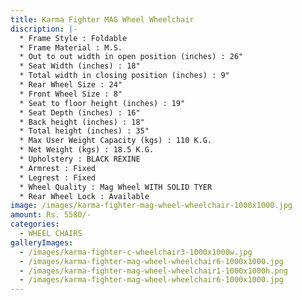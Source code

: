 ```yaml
---
title: Karma Fighter MAG Wheel Wheelchair
discription: |-
  * Frame Style : Foldable
  * Frame Material : M.S.
  * Out to out width in open position (inches) : 26"
  * Seat Width (inches) : 18"
  * Total width in closing position (inches) : 9"
  * Rear Wheel Size : 24"
  * Front Wheel Size : 8"
  * Seat to floor height (inches) : 19"
  * Seat Depth (inches) : 16"
  * Back height (inches) : 18"
  * Total height (inches) : 35"
  * Max User Weight Capacity (kgs) : 110 K.G.
  * Net Weight (kgs) : 18.5 K.G.
  * Upholstery : BLACK REXINE
  * Armrest : Fixed
  * Legrest : Fixed
  * Wheel Quality : Mag Wheel WITH SOLID TYER
  * Rear Wheel Lock : Available
image: /images/karma-fighter-mag-wheel-wheelchair-1000x1000.jpg
amount: Rs. 5580/-
categories:
  - WHEEL CHAIRS
galleryImages:
  - /images/karma-fighter-c-wheelchair3-1000x1000w.jpg
  - /images/karma-fighter-mag-wheel-wheelchair6-1000x1000.jpg
  - /images/karma-fighter-mag-wheel-wheelchair1-1000x1000h.png
  - /images/karma-fighter-mag-wheel-wheelchair6-1000x1000.jpg
---
```

